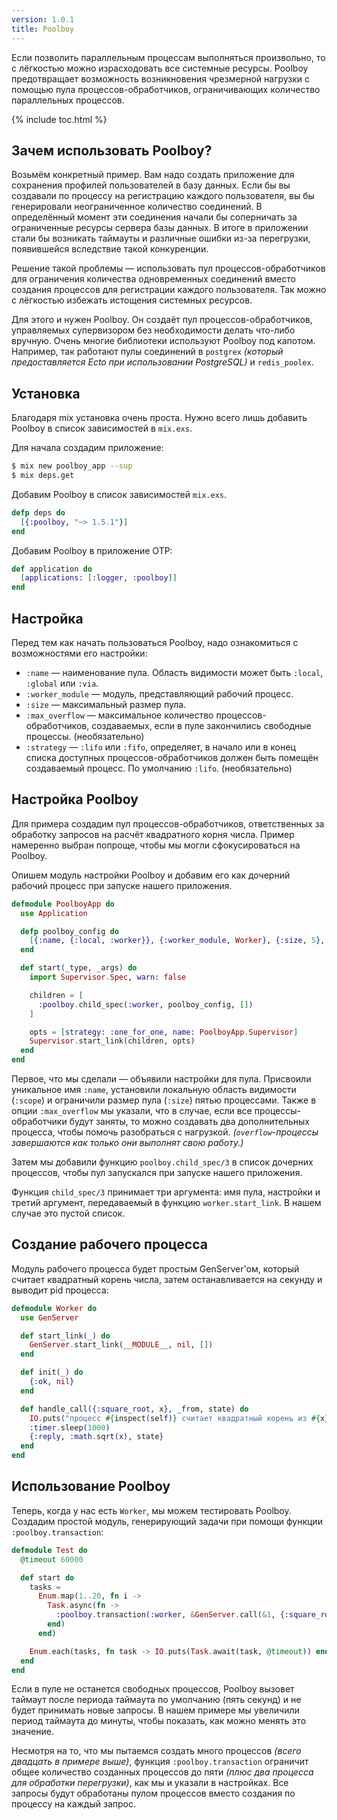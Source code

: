 ```yaml
---
version: 1.0.1
title: Poolboy
---
```


Если позволить параллельным процессам выполняться произвольно, то с лёгкостью можно израсходовать все системные ресурсы. Poolboy предотвращает возможность возникновения чрезмерной нагрузки с помощью пула процессов-обработчиков, ограничивающих количество параллельных процессов.

{% include toc.html %}

## Зачем использовать Poolboy?

Возьмём конкретный пример. Вам надо создать приложение для сохранения профилей пользователей в базу данных. Если бы вы создавали по процессу на регистрацию каждого пользователя, вы бы генерировали неограниченное количество соединений. В определённый момент эти соединения начали бы соперничать за ограниченные ресурсы сервера базы данных. В итоге в приложении стали бы возникать таймауты и различные ошибки из-за перегрузки, появившейся вследствие такой конкуренции.

Решение такой проблемы &mdash; использовать пул процессов-обработчиков для ограничения количества одновременных соединений вместо создания процессов для регистрации каждого пользователя. Так можно с лёгкостью избежать истощения системных ресурсов.

Для этого и нужен Poolboy. Он создаёт пул процессов-обработчиков, управляемых супервизором без необходимости делать что-либо вручную. Очень многие библиотеки используют Poolboy под капотом. Например, так работают пулы соединений в `postgrex` *(который предоставляется Ecto при использовании PostgreSQL)* и `redis_poolex`.

## Установка

Благодаря mix установка очень проста. Нужно всего лишь добавить Poolboy в список зависимостей в `mix.exs`.

Для начала создадим приложение:

```bash
$ mix new poolboy_app --sup
$ mix deps.get
```

Добавим Poolboy в список зависимостей `mix.exs`.

```elixir
defp deps do
  [{:poolboy, "~> 1.5.1"}]
end
```

Добавим Poolboy в приложение OTP:

```elixir
def application do
  [applications: [:logger, :poolboy]]
end
```

## Настройка

Перед тем как начать пользоваться Poolboy, надо ознакомиться с возможностями его настройки:

* `:name` &mdash; наименование пула. Область видимости может быть `:local`, `:global` или `:via`.
* `:worker_module` &mdash; модуль, представляющий рабочий процесс.
* `:size` &mdash; максимальный размер пула.
* `:max_overflow` &mdash; максимальное количество процессов-обработчиков, создаваемых, если в пуле закончились свободные процессы. (необязательно)
* `:strategy` &mdash; `:lifo` или `:fifo`, определяет, в начало или в конец списка доступных процессов-обработчиков должен быть помещён создаваемый процесс. По умолчанию `:lifo`. (необязательно)

## Настройка Poolboy

Для примера создадим пул процессов-обработчиков, ответственных за обработку запросов на расчёт квадратного корня числа. Пример намеренно выбран попроще, чтобы мы могли сфокусироваться на Poolboy.

Опишем модуль настройки Poolboy и добавим его как дочерний рабочий процесс при запуске нашего приложения.

```elixir
defmodule PoolboyApp do
  use Application

  defp poolboy_config do
    [{:name, {:local, :worker}}, {:worker_module, Worker}, {:size, 5}, {:max_overflow, 2}]
  end

  def start(_type, _args) do
    import Supervisor.Spec, warn: false

    children = [
      :poolboy.child_spec(:worker, poolboy_config, [])
    ]

    opts = [strategy: :one_for_one, name: PoolboyApp.Supervisor]
    Supervisor.start_link(children, opts)
  end
end
```

Первое, что мы сделали &mdash; объявили настройки для пула. Присвоили уникальное имя `:name`, установили локальную область видимости (`:scope`) и ограничили размер пула (`:size`) пятью процессами. Также в опции `:max_overflow` мы указали, что в случае, если все процессы-обработчики будут заняты, то можно создавать два дополнительных процесса, чтобы помочь разобраться с нагрузкой. *(`overflow`-процессы завершаются как только они выполнят свою работу.)*

Затем мы добавили функцию `poolboy.child_spec/3` в список дочерних процессов, чтобы пул запускался при запуске нашего приложения.

Функция `child_spec/3` принимает три аргумента: имя пула, настройки и третий аргумент, передаваемый в функцию `worker.start_link`. В нашем случае это пустой список.

## Создание рабочего процесса

Модуль рабочего процесса будет простым GenServer'ом, который считает квадратный корень числа, затем останавливается на секунду и выводит pid процесса:

```elixir
defmodule Worker do
  use GenServer

  def start_link(_) do
    GenServer.start_link(__MODULE__, nil, [])
  end

  def init(_) do
    {:ok, nil}
  end

  def handle_call({:square_root, x}, _from, state) do
    IO.puts("процесс #{inspect(self)} считает квадратный корень из #{x}")
    :timer.sleep(1000)
    {:reply, :math.sqrt(x), state}
  end
end
```

## Использование Poolboy

Теперь, когда у нас есть `Worker`, мы можем тестировать Poolboy. Создадим простой модуль, генерирующий задачи при помощи функции `:poolboy.transaction`:

```elixir
defmodule Test do
  @timeout 60000

  def start do
    tasks =
      Enum.map(1..20, fn i ->
        Task.async(fn ->
          :poolboy.transaction(:worker, &GenServer.call(&1, {:square_root, i}), @timeout)
        end)
      end)

    Enum.each(tasks, fn task -> IO.puts(Task.await(task, @timeout)) end)
  end
end
```

Если в пуле не останется свободных процессов, Poolboy вызовет таймаут после периода таймаута по умолчанию (пять секунд) и не будет принимать новые запросы. В нашем примере мы увеличили период таймаута до минуты, чтобы показать, как можно менять это значение.

Несмотря на то, что мы пытаемся создать много процессов *(всего двадцать в примере выше)*, функция `:poolboy.transaction` ограничит общее количество созданных процессов до пяти *(плюс два процесса для обработки перегрузки)*, как мы и указали в настройках. Все запросы будут обработаны пулом процессов вместо создания по процессу на каждый запрос.